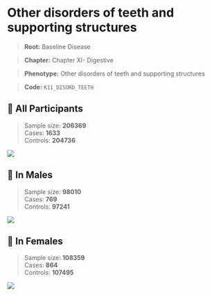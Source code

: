 # Other disorders of teeth and supporting structures

> **Root:** Baseline Disease  

> **Chapter:** Chapter XI- Digestive  

> **Phenotype:** Other disorders of teeth and supporting structures  

> **Code:** `K11_DISORD_TEETH`

## 🧪 All Participants  
> Sample size: **206369**  
> Cases: **1633**  
> Controls: **204736**
<img src="/Disease/Figures/ALL/Incidence/K11_DISORD_TEETH.png"/>
<CsvTable src="/Disease/Data/ALL/Incidence/COX_K11_DISORD_TEETH.csv" label="🔍 View full results" />

## 👨 In Males  
> Sample size: **98010**  
> Cases: **769**  
> Controls: **97241**
<img src="/Disease/Figures/Male/Incidence/K11_DISORD_TEETH.png"/>
<CsvTable src="/Disease/Data/Male/Incidence/COX_K11_DISORD_TEETH.csv" label="🔍 View full results" />

## 👩 In Females  
> Sample size: **108359**  
> Cases: **864**  
> Controls: **107495**
<img src="/Disease/Figures/Female/Incidence/K11_DISORD_TEETH.png"/>
<CsvTable src="/Disease/Data/Female/Incidence/COX_K11_DISORD_TEETH.csv" label="🔍 View full results" />
